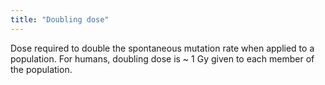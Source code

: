 ```yaml
---
title: "Doubling dose"
---
```

Dose required to double the spontaneous mutation rate when applied to a population. For humans, doubling dose is ~ 1 Gy given to each member of the population.

